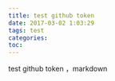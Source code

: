 ```yaml
---
title: test github token
date: 2017-03-02 1:03:29
tags: test
categories: 
toc:
---
```



test github token ，markdown 